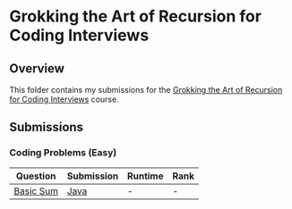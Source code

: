 # Grokking the Art of Recursion for Coding Interviews

## Overview
This folder contains my submissions for the [Grokking the Art of Recursion for Coding Interviews](https://www.designgurus.io/course/grokking-recursion-for-coding-interview) course.

## Submissions
### Coding Problems (Easy)
| Question                                                                               | Submission                                                                                                                             | Runtime | Rank |
|----------------------------------------------------------------------------------------|----------------------------------------------------------------------------------------------------------------------------------------|---------|------|
| [Basic Sum](https://www.designgurus.io/course-play/grokking-recursion/doc/1-basic-sum) | [Java](https://github.com/shumarb/designgurus/blob/main/grokking-the-art-of-recursion-for-coding-interviews/submissions/BasicSum.java) | -       | -    |
